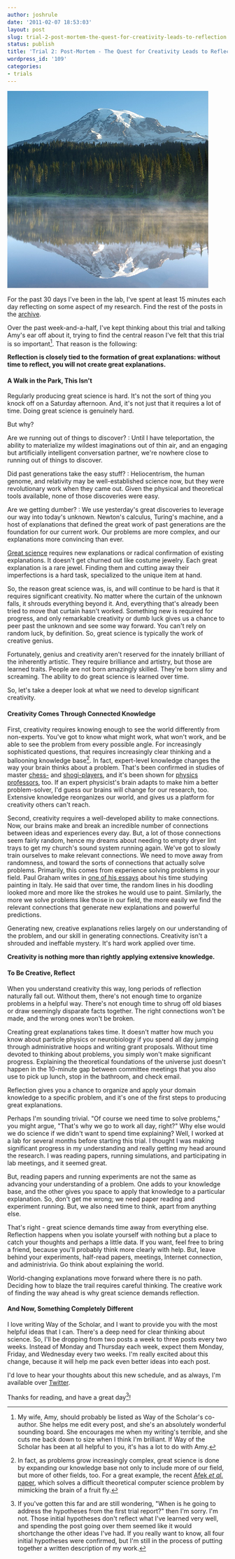 ```yaml
---
author: joshrule
date: '2011-02-07 18:53:03'
layout: post
slug: trial-2-post-mortem-the-quest-for-creativity-leads-to-reflection
status: publish
title: 'Trial 2: Post-Mortem - The Quest for Creativity Leads to Reflection '
wordpress_id: '109'
categories:
- trials
---
```


![Creativity starves without reflection - photo from Jheat on flickr.com][1]

For the past 30 days I've been in the lab, I've spent at least 15 minutes each
day reflecting on some aspect of my research. Find the rest of the posts in
the [archive][2].

Over the past week-and-a-half, I've kept thinking about this trial and talking
Amy's ear off about it, trying to find the central reason I've felt that this
trial is so important[^1]. That reason is the following:

**Reflection is closely tied to the formation of great explanations: without time to reflect, you will not create great explanations.**

#### A Walk in the Park, This Isn't

Regularly producing great science is hard. It's not the sort of thing you
knock off on a Saturday afternoon. And, it's not just that it requires a lot
of time. Doing great science is genuinely hard.

But why?

Are we running out of things to discover?
: Until I have teleportation, the ability to materialize my wildest imaginations
out of thin air, and an engaging but artificially intelligent conversation
partner, we're nowhere close to running out of things to discover.

Did past generations take the easy stuff?
: Heliocentrism, the human genome, and relativity may be well-established
science now, but they were revolutionary work when they came out. Given the
physical and theoretical tools available, none of those discoveries were easy.

Are we getting dumber?
: We use yesterday's great discoveries to leverage our way into today's unknown.
Newton's calculus, Turing's machine, and a host of explanations that defined
the great work of past generations are the foundation for our current work.
Our problems are more complex, and our explanations more convincing than ever.
  
[Great science][3] requires new explanations or radical confirmation of
existing explanations. It doesn't get churned out like costume jewelry. Each
great explanation is a rare jewel. Finding them and cutting away their
imperfections is a hard task, specialized to the unique item at hand.

So, the reason great science was, is, and will continue to be hard is that it
requires significant creativity. No matter where the curtain of the unknown
falls, it shrouds everything beyond it. And, everything that's already been
tried to move that curtain hasn't worked. Something new is required for
progress, and only remarkable creativity or dumb luck gives us a chance to
peer past the unknown and see some way forward. You can't rely on random luck,
by definition. So, great science is typically the work of creative genius.

Fortunately, genius and creativity aren't reserved for the innately brilliant
of the inherently artistic. They require brilliance and artistry, but those
are learned traits. People are not born amazingly skilled. They're born slimy
and screaming. The ability to do great science is learned over time.

So, let's take a deeper look at what we need to develop significant
creativity.

#### Creativity Comes Through Connected Knowledge

First, creativity requires knowing enough to see the world differently from
non-experts. You've got to know what might work, what won't work, and be able
to see the problem from every possible angle. For increasingly sophisticated
questions, that requires increasingly clear thinking and a ballooning
knowledge base[^2]. In fact, expert-level knowledge changes the way your
brain thinks about a problem. That's been confirmed in studies of master
[chess-][4] and [shogi-players][5], and it's been shown for [physics
professors][6], too. If an expert physicist's brain adapts to make him a
better problem-solver, I'd guess our brains will change for our research, too.
Extensive knowledge reorganizes our world, and gives us a platform for
creativity others can't reach.

Second, creativity requires a well-developed ability to make connections. Now,
our brains make and break an incredible number of connections between ideas
and experiences every day. But, a lot of those connections seem fairly random,
hence my dreams about needing to empty dryer lint trays to get my church's
sound system running again. We've got to slowly train ourselves to make
relevant connections. We need to move away from randomness, and toward the
sorts of connections that actually solve problems. Primarily, this comes from
experience solving problems in your field. Paul Graham writes in [one of his
essays][7] about his time studying painting in Italy. He said that over time,
the random lines in his doodling looked more and more like the strokes he
would use to paint. Similarly, the more we solve problems like those in our
field, the more easily we find the relevant connections that generate new
explanations and powerful predictions.

Generating new, creative explanations relies largely on our understanding of
the problem, and our skill in generating connections. Creativity isn't a
shrouded and ineffable mystery. It's hard work applied over time.

**Creativity is nothing more than rightly applying extensive knowledge.**

#### To Be Creative, Reflect

When you understand creativity this way, long periods of reflection naturally
fall out. Without them, there's not enough time to organize problems in a
helpful way. There's not enough time to shrug off old biases or draw seemingly
disparate facts together. The right connections won't be made, and the wrong
ones won't be broken.

Creating great explanations takes time. It doesn't matter how much you know
about particle physics or neurobiology if you spend all day jumping through
administrative hoops and writing grant proposals. Without time devoted to
thinking about problems, you simply won't make significant progress.
Explaining the theoretical foundations of the universe just doesn't happen in
the 10-minute gap between committee meetings that you also use to pick up
lunch, stop in the bathroom, and check email.

Reflection gives you a chance to organize and apply your domain knowledge to a
specific problem, and it's one of the first steps to producing great
explanations.

Perhaps I'm sounding trivial. "Of course we need time to solve problems," you
might argue, "That's why we go to work all day, right?" Why else would we do
science if we didn't want to spend time explaining? Well, I worked at a lab
for several months before starting this trial. I thought I was making
significant progress in my understanding and really getting my head around the
research. I was reading papers, running simulations, and participating in lab
meetings, and it seemed great.

But, reading papers and running experiments are not the same as advancing your
understanding of a problem. One adds to your knowledge base, and the other
gives you space to apply that knowledge to a particular explanation. So, don't
get me wrong; we need paper reading and experiment running. But, we also need
time to think, apart from anything else.

That's right - great science demands time away from everything else.
Reflection happens when you isolate yourself with nothing but a place to catch
your thoughts and perhaps a little data. If you want, feel free to bring a
friend, because you'll probably think more clearly with help. But, leave
behind your experiments, half-read papers, meetings, Internet connection, and
administrivia. Go think about explaining the world.

World-changing explanations move forward where there is no path. Deciding how
to blaze the trail requires careful thinking. The creative work of finding the
way ahead is why great science demands reflection.

#### And Now, Something Completely Different

I love writing Way of the Scholar, and I want to provide you with the most
helpful ideas that I can. There's a deep need for clear thinking about
science. So, I'll be dropping from two posts a week to three posts every two
weeks. Instead of Monday and Thursday each week, expect them Monday, Friday,
and Wednesday every two weeks. I'm really excited about this change, because
it will help me pack even better ideas into each post.

I'd love to hear your thoughts about this new schedule, and as always, I'm
available over [Twitter][8].

Thanks for reading, and have a great day[^3]!


[^1]: My wife, Amy, should probably be listed as Way of the Scholar's co-author. She helps me edit every post, and she's an absolutely wonderful sounding board. She encourages me when my writing's terrible, and she cuts me back down to size when I think I'm brilliant. If Way of the Scholar has been at all helpful to you, it's has a lot to do with Amy.
[^2]: In fact, as problems grow increasingly complex, great science is done by expanding our knowledge base not only to include more of our field, but more of other fields, too. For a great example, the recent [Afek _et al._ paper][9], which solves a difficult theoretical computer science problem by mimicking the brain of a fruit fly.
[^3]: If you've gotten this far and are still wondering, "When is he going to address the hypotheses from the first trial report?" then I'm sorry. I'm not. Those initial hypotheses don't reflect what I've learned very well, and spending the post going over them seemed like it would shortchange the other ideas I've had. If you really want to know, all four initial hypotheses were confirmed, but I'm still in the process of putting together a written description of my work.

[1]: /a/2011-02-07-trial-2-post-mortem-the-quest-for-creativity-leads-to-reflection/reflection.png (Creativity starves without reflection - photo from Jheat on flickr.com)
[2]: /index.html#posts (WOTS - archive)
[3]: http://joshrule.com/blog/an-answer-to-the-question-youve-all-been-asking/ (WOTS - An Answer to the Question You've All Been Asking)
[4]: http://matt.colorado.edu/teaching/highcog/fall8/cs73.pdf (Cognitive Psychology - Perception in Chess)
[5]: http://www.sciencemag.org/content/331/6015/341.abstract (Science - The Neural Basis of Intuitive Best Next-Move Generation in Board Game Experts)
[6]: http://cognitrn.psych.indiana.edu/rgoldsto/cogsci/Chi.pdf (Cognitive Science - Categorization and Representation of Physics Problems by Experts and Novices)
[7]: http://www.paulgraham.com/ideas.html (Paul Graham - Ideas for Startups)
[8]: http://twitter.com/joshrule (Josh on Twitter)
[9]: http://barkai-serv.weizmann.ac.il/GroupPage/OmerScience2011.pdf (Science - A Biological Solution to a Fundamental Distributed Computing Problem)
